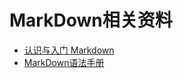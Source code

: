 # MarkDown相关资料
* [认识与入门 Markdown](https://sspai.com/post/25137)
* [MarkDown语法手册](https://blog.csdn.net/witnessai1/article/details/52551362)